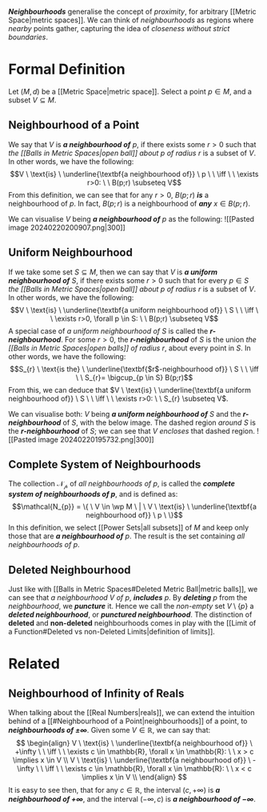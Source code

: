 ***Neighbourhoods*** generalise the concept of *proximity*, for arbitrary [[Metric Space|metric spaces]]. We can think of *neighbourhoods* as regions where *nearby* points gather, capturing the idea of *closeness without strict boundaries*. 

# Formal Definition
Let $(M,d)$ be a [[Metric Space|metric space]]. Select a point $p \in M$, and a subset $V \subseteq M$.

## Neighbourhood of a Point
We say that $V$ is ***a neighbourhood of*** $p$, if there exists some $r>0$ such that *the [[Balls in Metric Spaces|open ball]] about $p$ of radius $r$* is a subset of $V$. In other words, we have the following: $$V \ \text{is} \ \underline{\textbf{a neighbourhood of}} \ p \ \ \iff \ \ \exists r>0: \ \ B(p;r) \subseteq V$$From this definition, we can see that for any $r>0$, $B(p;r)$ ***is*** a neighbourhood of $p$. In fact, $B(p;r)$ is a neighbourhood of ***any*** $x \in B(p;r)$.

We can visualise $V$ being ***a neighbourhood of*** $p$ as the following:
![[Pasted image 20240220200907.png|300]]

## Uniform Neighbourhood
If we take some set $S \subseteq M$, then we can say that $V$ is ***a uniform neighbourhood of*** $S$, if there exists some $r>0$ such that for every $p \in S$ *the [[Balls in Metric Spaces|open ball]] about $p$ of radius $r$* is a subset of $V$. In other words, we have the following: $$V \ \text{is} \ \underline{\textbf{a uniform neighbourhood of}} \ S \ \ \iff \ \ \exists r>0, \forall p \in S: \ \ B(p;r) \subseteq V$$
A special case of *a uniform neighbourhood of* $S$ is called the ***$r$-neighbourhood***. For some $r>0$, the ***$r$-neighbourhood*** of $S$ is the union *the [[Balls in Metric Spaces|open balls]] of radius $r$*, about every point in $S$. In other words, we have the following: $$S_{r} \ \text{is the} \ \underline{\textbf{$r$-neighbourhood of}} \ S \ \ \iff \ \ S_{r}= \bigcup_{p \in S} B(p;r)$$From this, we can deduce that $V \ \text{is} \ \underline{\textbf{a uniform neighbourhood of}} \ S \ \ \iff \ \ \exists r>0: \ \ S_{r} \subseteq V$.

We can visualise both: $V$ being ***a uniform neighbourhood of*** $S$ and the ***$r$-neighbourhood*** of $S$, with the below image. The dashed region *around* $S$ is the ***$r$-neighbourhood*** of $S$; we can see that $V$ *encloses* that dashed region.
![[Pasted image 20240220195732.png|300]]

## Complete System of Neighbourhoods
The collection $\mathcal{N_{p}}$ of *all neighbourhoods of $p$*, is called the ***complete system of neighbourhoods of $p$***, and is defined as: $$\mathcal{N_{p}} = \{ \ V \in \wp M \ | \ V \ \text{is} \ \underline{\textbf{a neighbourhood of}} \ p \ \}$$In this definition, we select [[Power Sets|all subsets]] of $M$ and keep only those that are ***a neighbourhood of*** $p$. The result is the set containing *all neighbourhoods of $p$*.

## Deleted Neighbourhood
Just like with [[Balls in Metric Spaces#Deleted Metric Ball|metric balls]], we can see that *a neighbourhood $V$ of $p$*, ***includes*** $p$. By ***deleting*** $p$ from the *neighbourhood*, we ***puncture*** it. Hence we call the *non-empty* set $V \setminus \{ p \}$ a ***deleted neighbourhood***, or ***punctured neighbourhood***. The distinction of **deleted** and **non-deleted** neighbourhoods comes in play with the [[Limit of a Function#Deleted vs non-Deleted Limits|definition of limits]].

# Related
## Neighbourhood of Infinity of Reals
When talking about the [[Real Numbers|reals]], we can extend the intuition behind of a [[#Neighbourhood of a Point|neighbourhoods]] of a point, to ***neighbourhoods of $\pm \infty$***. Given some $V \in \mathbb{R}$, we can say that:
$$
\begin{align}
V \ \text{is} \ \underline{\textbf{a neighbourhood of}} \ +\infty \ \ \iff \ \ \exists c \in \mathbb{R}, \forall x \in \mathbb{R}: \ \ x > c \implies x \in V \\
V \ \text{is} \ \underline{\textbf{a neighbourhood of}} \ -\infty \ \ \iff \ \ \exists c \in \mathbb{R}, \forall x \in \mathbb{R}: \ \ x < c \implies x \in V \\
\end{align}
$$
It is easy to see then, that for any $c \in \mathbb{R}$, the interval $(c,+\infty)$ is ***a neighbourhood of $+\infty$***, and the interval $(-\infty,c)$ is ***a neighbourhood of $-\infty$***. 